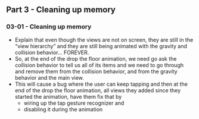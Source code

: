 ## Part 3 - Cleaning up memory
### 03-01 - Cleaning up memory
- Explain that even though the views are not on screen, they are still in the “view hierarchy” and they are still being animated with the gravity and collision behavior… FOREVER.
- So, at the end of the drop the floor animation, we need go ask the collision behavior to tell us all of its items and we need to go through and remove them from the collision behavior, and from the gravity behavior and the main view.
- This will cause a bug where the user can keep tapping and then at the end of the drop the floor animation, all views they added since they started the animation, have them fix that by 
	- wiring up the tap gesture recognizer and 
	- disabling it during the animation
